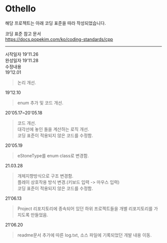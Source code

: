 # Othello

해당 프로젝트는 아래 코딩 표준을 따라 작성되었습니다.   

코딩 표준 참고 문서     
https://docs.popekim.com/ko/coding-standards/cpp      
****    
시작일자 19'11.26    
완성일자 19'11.28    
수정내용    
19'12.01    
> 논리 개선.  
       
19'12.10    
> enum 추가 및 코드 개선.    
     
20'05.17~20'05.18   
> 코드 개선.     
> 대각선에 놓인 돌을 계산하는 로직 개선.    
> 코딩 표준이 적용되지 않은 코드를 수정함.      
     
20'05.19    
> eStoneType를 enum class로 변경함.
       
21.03.28     
> 개체지향방식으로 구조 변경함.     
> 플레이 상호작용 방식 변경.(키보드 입력 -> 마우스 입력)      
> 코딩 표준이 적용되지 않은 코드를 수정함.      
      
21'06.13     
> Project 리포지토리에 종속되어 있던 하위 프로젝트들을 개별 리포지토리를 가지도록 만들었음.    
      
21'06.20
> readme문서 추가에 따른 log.txt, 소스 파일에 기록되었던 개발 내용 이동.
